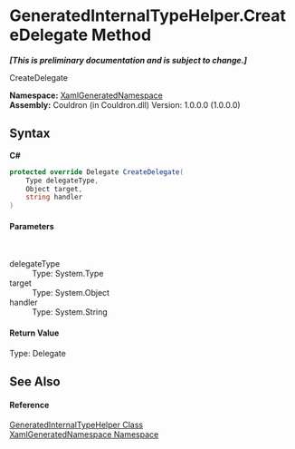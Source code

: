 # GeneratedInternalTypeHelper.CreateDelegate Method 
 _**\[This is preliminary documentation and is subject to change.\]**_

CreateDelegate

**Namespace:**&nbsp;<a href="N_XamlGeneratedNamespace">XamlGeneratedNamespace</a><br />**Assembly:**&nbsp;Couldron (in Couldron.dll) Version: 1.0.0.0 (1.0.0.0)

## Syntax

**C#**<br />
``` C#
protected override Delegate CreateDelegate(
	Type delegateType,
	Object target,
	string handler
)
```


#### Parameters
&nbsp;<dl><dt>delegateType</dt><dd>Type: System.Type<br /></dd><dt>target</dt><dd>Type: System.Object<br /></dd><dt>handler</dt><dd>Type: System.String<br /></dd></dl>

#### Return Value
Type: Delegate

## See Also


#### Reference
<a href="T_XamlGeneratedNamespace_GeneratedInternalTypeHelper">GeneratedInternalTypeHelper Class</a><br /><a href="N_XamlGeneratedNamespace">XamlGeneratedNamespace Namespace</a><br />